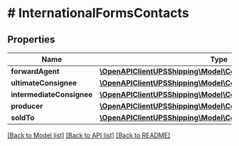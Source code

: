 # # InternationalFormsContacts

## Properties

Name | Type | Description | Notes
------------ | ------------- | ------------- | -------------
**forwardAgent** | [**\OpenAPIClientUPSShipping\Model\ContactsForwardAgent**](ContactsForwardAgent.md) |  | [optional]
**ultimateConsignee** | [**\OpenAPIClientUPSShipping\Model\ContactsUltimateConsignee**](ContactsUltimateConsignee.md) |  | [optional]
**intermediateConsignee** | [**\OpenAPIClientUPSShipping\Model\ContactsIntermediateConsignee**](ContactsIntermediateConsignee.md) |  | [optional]
**producer** | [**\OpenAPIClientUPSShipping\Model\ContactsProducer**](ContactsProducer.md) |  | [optional]
**soldTo** | [**\OpenAPIClientUPSShipping\Model\ContactsSoldTo**](ContactsSoldTo.md) |  | [optional]

[[Back to Model list]](../../README.md#models) [[Back to API list]](../../README.md#endpoints) [[Back to README]](../../README.md)
